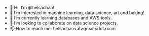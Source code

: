 - 👋 Hi, I’m @helsachan!
- 👀 I’m interested in machine learning, data science, art and baking!
- 🌱 I’m currently learning databases and AWS tools.
- 💞️ I’m looking to collaborate on data science projects.
- 📫 How to reach me: helsachan\<at>gmail\<dot>com

<!---
helsachan/helsachan is a ✨ special ✨ repository because its `README.md` (this file) appears on your GitHub profile.
You can click the Preview link to take a look at your changes.
--->
